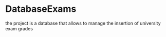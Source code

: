 # DatabaseExams

the project is a database that allows to manage the insertion of university exam grades

